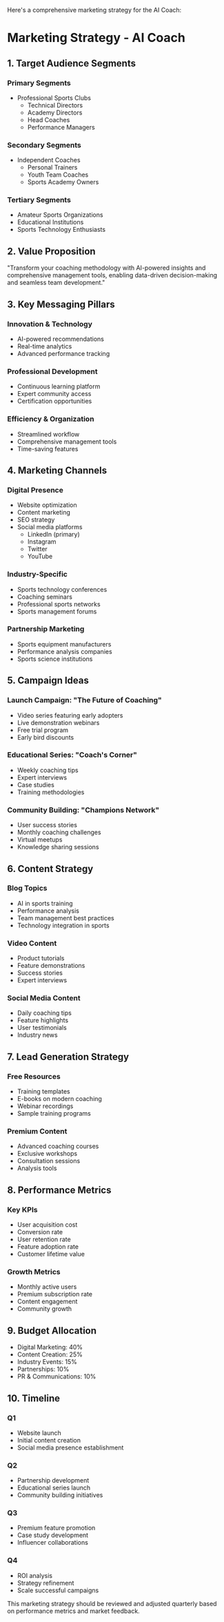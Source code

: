 Here's a comprehensive marketing strategy for the AI Coach:

# Marketing Strategy - AI Coach

## 1. Target Audience Segments

### Primary Segments

- Professional Sports Clubs
    - Technical Directors
    - Academy Directors
    - Head Coaches
    - Performance Managers

### Secondary Segments

- Independent Coaches
    - Personal Trainers
    - Youth Team Coaches
    - Sports Academy Owners

### Tertiary Segments

- Amateur Sports Organizations
- Educational Institutions
- Sports Technology Enthusiasts

## 2. Value Proposition

"Transform your coaching methodology with AI-powered insights and comprehensive management tools,
enabling data-driven decision-making and seamless team development."

## 3. Key Messaging Pillars

### Innovation & Technology

- AI-powered recommendations
- Real-time analytics
- Advanced performance tracking

### Professional Development

- Continuous learning platform
- Expert community access
- Certification opportunities

### Efficiency & Organization

- Streamlined workflow
- Comprehensive management tools
- Time-saving features

## 4. Marketing Channels

### Digital Presence

- Website optimization
- Content marketing
- SEO strategy
- Social media platforms
    - LinkedIn (primary)
    - Instagram
    - Twitter
    - YouTube

### Industry-Specific

- Sports technology conferences
- Coaching seminars
- Professional sports networks
- Sports management forums

### Partnership Marketing

- Sports equipment manufacturers
- Performance analysis companies
- Sports science institutions

## 5. Campaign Ideas

### Launch Campaign: "The Future of Coaching"

- Video series featuring early adopters
- Live demonstration webinars
- Free trial program
- Early bird discounts

### Educational Series: "Coach's Corner"

- Weekly coaching tips
- Expert interviews
- Case studies
- Training methodologies

### Community Building: "Champions Network"

- User success stories
- Monthly coaching challenges
- Virtual meetups
- Knowledge sharing sessions

## 6. Content Strategy

### Blog Topics

- AI in sports training
- Performance analysis
- Team management best practices
- Technology integration in sports

### Video Content

- Product tutorials
- Feature demonstrations
- Success stories
- Expert interviews

### Social Media Content

- Daily coaching tips
- Feature highlights
- User testimonials
- Industry news

## 7. Lead Generation Strategy

### Free Resources

- Training templates
- E-books on modern coaching
- Webinar recordings
- Sample training programs

### Premium Content

- Advanced coaching courses
- Exclusive workshops
- Consultation sessions
- Analysis tools

## 8. Performance Metrics

### Key KPIs

- User acquisition cost
- Conversion rate
- User retention rate
- Feature adoption rate
- Customer lifetime value

### Growth Metrics

- Monthly active users
- Premium subscription rate
- Content engagement
- Community growth

## 9. Budget Allocation

- Digital Marketing: 40%
- Content Creation: 25%
- Industry Events: 15%
- Partnerships: 10%
- PR & Communications: 10%

## 10. Timeline

### Q1

- Website launch
- Initial content creation
- Social media presence establishment

### Q2

- Partnership development
- Educational series launch
- Community building initiatives

### Q3

- Premium feature promotion
- Case study development
- Influencer collaborations

### Q4

- ROI analysis
- Strategy refinement
- Scale successful campaigns

This marketing strategy should be reviewed and adjusted quarterly based on performance metrics and
market feedback.
